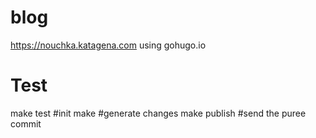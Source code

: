 # blog
https://nouchka.katagena.com using gohugo.io

# Test
make test #init
make #generate changes
make publish #send the puree
commit
